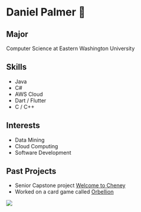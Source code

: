 # Daniel Palmer :wave:

## Major
Computer Science at Eastern Washington University

## Skills
* Java
* C#
* AWS Cloud
* Dart / Flutter
* C / C++

## Interests
* Data Mining
* Cloud Computing
* Software Development

## Past Projects
* Senior Capstone project [Welcome to Cheney](https://github.com/CSCD488-Winter2024/senior-project-the-a-team)
* Worked on a card game called [Orbellion](https://github.com/NathanMarsee/Orbellion-Digital-Game)


![](https://media.giphy.com/media/Tfn2qCnq3JK8g/giphy.gif)
